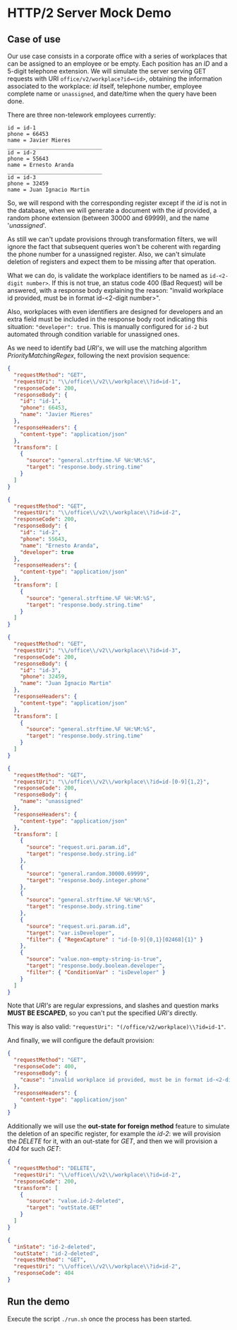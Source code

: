 # HTTP/2 Server Mock Demo

## Case of use

Our use case consists in a corporate office with a series of workplaces that can be assigned to an employee or be empty. Each position has an *ID* and a 5-digit telephone extension.
We will simulate the server serving GET requests with URI `office/v2/workplace?id=<id>`, obtaining the information associated to the workplace: *id* itself, telephone number, employee complete name or `unassigned`, and date/time when the query have been done.

There are three non-telework employees currently:

```{
id = id-1
phone = 66453
name = Javier Mieres
______________________________
id = id-2
phone = 55643
name = Ernesto Aranda
______________________________
id = id-3
phone = 32459
name = Juan Ignacio Martin
```

So, we will respond with the corresponding register except if the *id* is not in the database, when we will generate a document with the *id* provided, a random phone extension (between 30000 and 69999), and the name '*unassigned*'.

As still we can't update provisions through transformation filters, we will ignore the fact that subsequent queries won't be coherent with regarding the phone number for a unassigned register. Also, we can't simulate deletion of registers and expect them to be missing after that operation.

What we can do, is validate the workplace identifiers to be named as `id-<2-digit number>`. If this is not true, an status code 400 (Bad Request) will be answered, with a response body explaining the reason: "invalid workplace id provided, must be in format id-<2-digit number>".

Also, workplaces with even identifiers are designed for developers and an extra field must be included in the response body root indicating this situation: `"developer": true`. This is manually configured for `id-2` but automated through condition variable for unassigned ones.

As we need to identify bad *URI's*, we will use the matching algorithm *PriorityMatchingRegex*, following the next provision sequence:

```json
{
  "requestMethod": "GET",
  "requestUri": "\\/office\\/v2\\/workplace\\?id=id-1",
  "responseCode": 200,
  "responseBody": {
    "id": "id-1",
    "phone": 66453,
    "name": "Javier Mieres"
  },
  "responseHeaders": {
    "content-type": "application/json"
  },
  "transform": [
    {
      "source": "general.strftime.%F %H:%M:%S",
      "target": "response.body.string.time"
    }
  ]
}
```

```json
{
  "requestMethod": "GET",
  "requestUri": "\\/office\\/v2\\/workplace\\?id=id-2",
  "responseCode": 200,
  "responseBody": {
    "id": "id-2",
    "phone": 55643,
    "name": "Ernesto Aranda",
    "developer": true
  },
  "responseHeaders": {
    "content-type": "application/json"
  },
  "transform": [
    {
      "source": "general.strftime.%F %H:%M:%S",
      "target": "response.body.string.time"
    }
  ]
}
```

```json
{
  "requestMethod": "GET",
  "requestUri": "\\/office\\/v2\\/workplace\\?id=id-3",
  "responseCode": 200,
  "responseBody": {
    "id": "id-3",
    "phone": 32459,
    "name": "Juan Ignacio Martin"
  },
  "responseHeaders": {
    "content-type": "application/json"
  },
  "transform": [
    {
      "source": "general.strftime.%F %H:%M:%S",
      "target": "response.body.string.time"
    }
  ]
}
```

```json
{
  "requestMethod": "GET",
  "requestUri": "\\/office\\/v2\\/workplace\\?id=id-[0-9]{1,2}",
  "responseCode": 200,
  "responseBody": {
    "name": "unassigned"
  },
  "responseHeaders": {
    "content-type": "application/json"
  },
  "transform": [
    {
      "source": "request.uri.param.id",
      "target": "response.body.string.id"
    },
    {
      "source": "general.random.30000.69999",
      "target": "response.body.integer.phone"
    },
    {
      "source": "general.strftime.%F %H:%M:%S",
      "target": "response.body.string.time"
    },
    {
      "source": "request.uri.param.id",
      "target": "var.isDeveloper",
      "filter": { "RegexCapture" : "id-[0-9]{0,1}[02468]{1}" }
    },
    {
      "source": "value.non-empty-string-is-true",
      "target": "response.body.boolean.developer",
      "filter": { "ConditionVar" : "isDeveloper" }
    }
  ]
}
```

Note that *URI's* are regular expressions, and slashes and question marks **MUST BE ESCAPED**, so you can't put the specified *URI's* directly.

This way is also valid: `"requestUri": "(/office/v2/workplace)\\?id=id-1"`.

And finally, we will configure the default provision:

```json
{
  "requestMethod": "GET",
  "responseCode": 400,
  "responseBody": {
    "cause": "invalid workplace id provided, must be in format id-<2-digit number>"
  },
  "responseHeaders": {
    "content-type": "application/json"
  }
}
```



Additionally we will use the **out-state for foreign method** feature to simulate the deletion of an specific register, for example the *id-2*: we will provision the *DELETE* for it, with an out-state for *GET*, and then we will provision a *404* for such *GET*:

```json
{
  "requestMethod": "DELETE",
  "requestUri": "\\/office\\/v2\\/workplace\\?id=id-2",
  "responseCode": 200,
  "transform": [
    {
      "source": "value.id-2-deleted",
      "target": "outState.GET"
    }
  ]
}
```

```json
{
  "inState": "id-2-deleted",
  "outState": "id-2-deleted",
  "requestMethod": "GET",
  "requestUri": "\\/office\\/v2\\/workplace\\?id=id-2",
  "responseCode": 404
}
```

## Run the demo

Execute the script `./run.sh` once the process has been started.

